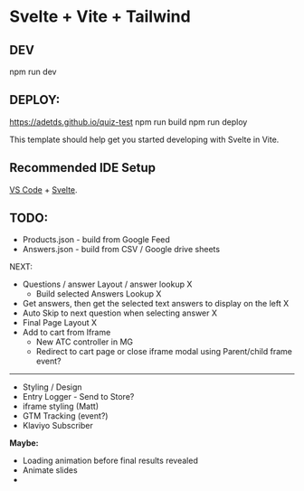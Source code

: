 # Svelte + Vite + Tailwind 

## DEV

npm run dev

## DEPLOY:

https://adetds.github.io/quiz-test
npm run build
npm run deploy

This template should help get you started developing with Svelte in Vite.

## Recommended IDE Setup

[VS Code](https://code.visualstudio.com/) + [Svelte](https://marketplace.visualstudio.com/items?itemName=svelte.svelte-vscode).



## TODO:

- Products.json - build from Google Feed
- Answers.json  - build from CSV / Google drive sheets

NEXT:
- Questions / answer Layout / answer lookup X
  - Build selected Answers Lookup X
- Get answers, then get the selected text answers to display on the left X
- Auto Skip to next question when selecting answer X
- Final Page Layout X
- Add to cart from Iframe 
  - New ATC controller in MG
  - Redirect to cart page or close iframe modal using Parent/child frame event?

-----

- Styling / Design
- Entry Logger - Send to Store?
- iframe styling (Matt)
- GTM Tracking (event?)
- Klaviyo Subscriber


**Maybe:**
- Loading animation before final results revealed
- Animate slides
- 